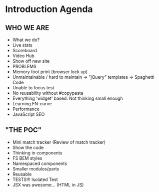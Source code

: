 # Introduction Agenda #


## WHO WE ARE ##
* What we do?
* Live stats
* Scoreboard
* Video Hub
* Show off new site
* PROBLEMS
* Memory foot print (browser lock up)
* Unmaintainable / hard to maintain -> "jQuery" templates -> Spaghetti Code
* Unable to focus test
* No reusability without #copypasta
* Everything 'widget' based. Not thinking small enough
* Learning FN-curve
* Performance
* JavaScript SEO

## "THE POC" ##
* Mini match tracker (Review of match tracker)
* Show the code
* Thinking in components
* FS BEM styles
* Namespaced components
* Smaller modules/parts
* Reusable
* TESTS!!! Isolated Test
* JSX was awesome... (HTML in JS)

